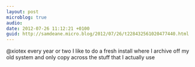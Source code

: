 ```yaml
---
layout: post
microblog: true
audio: 
date: 2012-07-26 11:12:21 +0100
guid: http://samdeane.micro.blog/2012/07/26/t228432561020477440.html
---
```

@xiotex every year or two I like to do a fresh install where I archive off my old system and only copy across the stuff that I actually use

